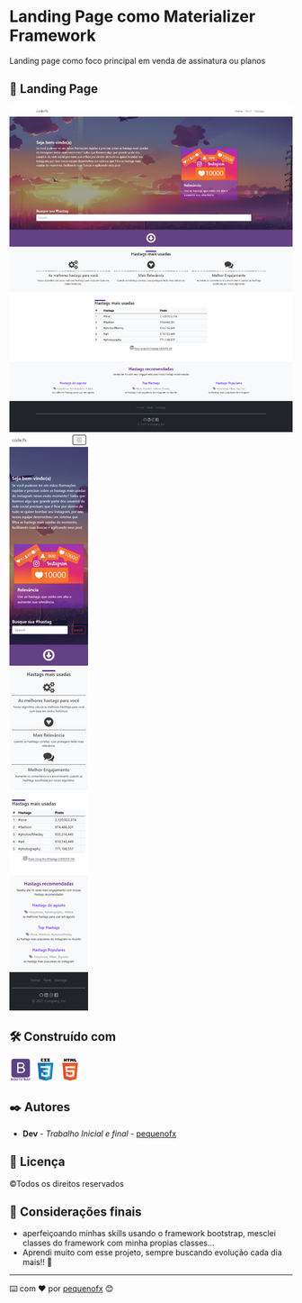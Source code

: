 # Landing Page como Materializer Framework

Landing page como foco principal em venda de assinatura ou planos

## 🚀 Landing Page

<img src="assents/1.png"/>
<img src="assents/2.png"/>



## 🛠️ Construído com

<a href="https://getbootstrap.com" target="_blank"> <img src="https://raw.githubusercontent.com/devicons/devicon/master/icons/bootstrap/bootstrap-plain-wordmark.svg" alt="bootstrap" width="40" height="40"/></a>
<a href="https://www.w3schools.com/css/" target="_blank"> <img src="https://raw.githubusercontent.com/devicons/devicon/master/icons/css3/css3-original-wordmark.svg" alt="css3" width="40" height="40"/></a>
<a href="https://www.w3.org/html/" target="_blank"> <img src="https://raw.githubusercontent.com/devicons/devicon/master/icons/html5/html5-original-wordmark.svg" alt="html5" width="40" height="40"/> </a>
## ✒️ Autores

* **Dev** - *Trabalho Inicial e final* - [pequenofx](https://github.com/pequenofx)

## 📄 Licença

©Todos os direitos reservados 

## 🎁 Considerações finais

* aperfeiçoando minhas skills usando o framework bootstrap, mesclei classes do framework com minha propias classes... 
* Aprendi muito com esse projeto, sempre buscando evolução cada dia mais!! 📢


---
⌨️ com ❤️ por [pequenofx](https://gist.github.com/pequenofx) 😊
